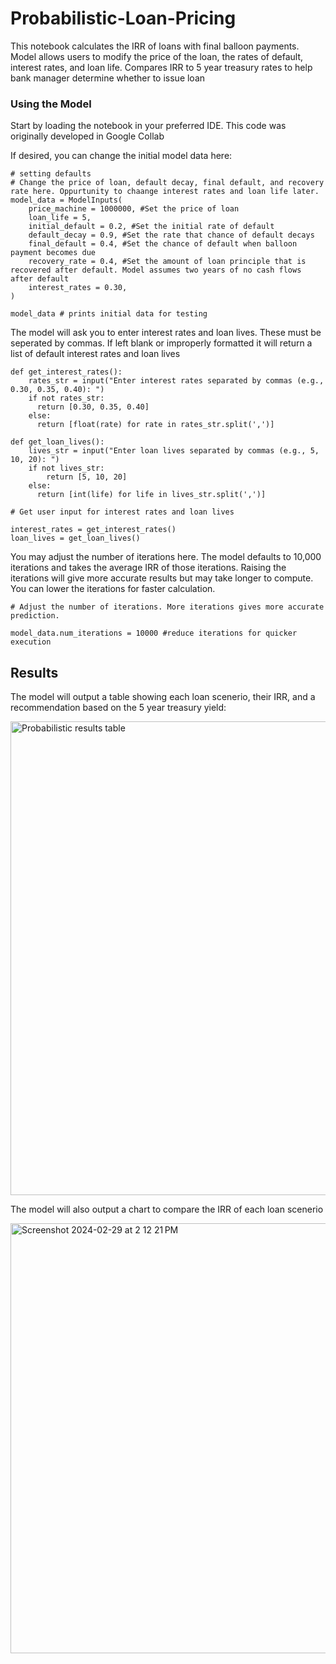 # Probabilistic-Loan-Pricing
This notebook calculates the IRR of loans with final balloon payments. Model allows users to modify the price of the loan, the rates of default, interest rates, and loan life. Compares IRR to 5 year treasury rates to help bank manager determine whether to issue loan


### Using the Model

Start by loading the notebook in your preferred IDE. This code was originally developed in Google Collab

If desired, you can change the initial model data here:
```
# setting defaults
# Change the price of loan, default decay, final default, and recovery rate here. Oppurtunity to chaange interest rates and loan life later.
model_data = ModelInputs(
    price_machine = 1000000, #Set the price of loan
    loan_life = 5,
    initial_default = 0.2, #Set the initial rate of default
    default_decay = 0.9, #Set the rate that chance of default decays
    final_default = 0.4, #Set the chance of default when balloon payment becomes due
    recovery_rate = 0.4, #Set the amount of loan principle that is recovered after default. Model assumes two years of no cash flows after default
    interest_rates = 0.30,
)

model_data # prints initial data for testing
```

The model will ask you to enter interest rates and loan lives. These must be seperated by commas. If left blank or improperly formatted it will return a list of default interest rates and loan lives

```
def get_interest_rates():
    rates_str = input("Enter interest rates separated by commas (e.g., 0.30, 0.35, 0.40): ")
    if not rates_str:
      return [0.30, 0.35, 0.40]
    else:
      return [float(rate) for rate in rates_str.split(',')]

def get_loan_lives():
    lives_str = input("Enter loan lives separated by commas (e.g., 5, 10, 20): ")
    if not lives_str:
        return [5, 10, 20]
    else:
      return [int(life) for life in lives_str.split(',')]

# Get user input for interest rates and loan lives

interest_rates = get_interest_rates()
loan_lives = get_loan_lives()
```

You may adjust the number of iterations here. The model defaults to 10,000 iterations and takes the average IRR of those iterations. Raising the iterations will give more accurate results but may take longer to compute. You can lower the iterations for faster calculation.

```
# Adjust the number of iterations. More iterations gives more accurate prediction.

model_data.num_iterations = 10000 #reduce iterations for quicker execution
```
## Results

The model will output a table showing each loan scenerio, their IRR, and a recommendation based on the 5 year treasury yield:

<img width="758" alt="Probabilistic results table" src="https://github.com/jodonm/Probabilistic-Loan-Pricing/assets/155393989/07ebcc17-4a4a-4a72-a622-21fb9ea3636b">

The model will also output a chart to compare the IRR of each loan scenerio

<img width="688" alt="Screenshot 2024-02-29 at 2 12 21 PM" src="https://github.com/jodonm/Probabilistic-Loan-Pricing/assets/155393989/ed35f5c9-b34d-4d73-97ad-a17f8da7403b">
